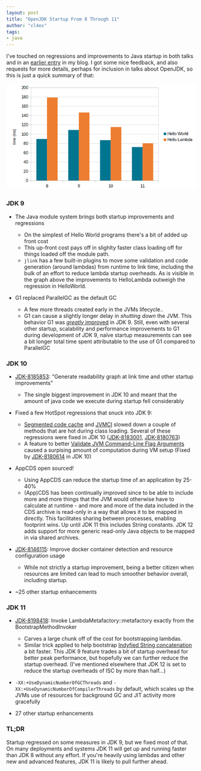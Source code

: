 ```yaml
---
layout: post
title: "OpenJDK Startup From 8 Through 11"
author: "cl4es"
tags:
- java
---
```


I've touched on regressions and improvements to Java startup in both talks and in an [earlier entry](2018-11-20-A-Story-About-Starting-Up.md) in my blog. I got some nice feedback, and also requests for more details, perhaps for inclusion in talks about OpenJDK, so this is just a quick summary of that:

<img src="/images/hellolambda.png" alt="HelloWorld and HelloWorld numbers from 8-11"/>

### JDK 9

- The Java module system brings both startup improvements and regressions
  - On the simplest of Hello World programs there's a bit of added up front cost
  - This up-front cost pays off in slighlty faster class loading off for things loaded off the module path.
  - `jlink` has a few built-in plugins to move some validation and code generation (around lambdas) from runtime to link time, including the bulk of an effort to reduce lambda startup overheads. As is visible in the graph above the improvements to HelloLambda outweigh the regression in HelloWorld.

- G1 replaced ParallelGC as the default GC
  - A few more threads created early in the JVMs lifecycle..
  - G1 can cause a slightly longer delay in _shutting down_ the JVM. This behavior G1 was [_greatly_ improved](https://bugs.openjdk.java.net/browse/JDK-8136854) in JDK 9. Still, even with several other startup, scalability and performance improvements to G1 during development of JDK 9, naïve startup measurements can see a bit longer total time spent attributable to the use of G1 compared to ParallelGC

### JDK 10

- [JDK-8185853](https://bugs.openjdk.java.net/browse/JDK-8185853): "Generate readability graph at link time and other startup improvements" 
  - The single biggest improvement in JDK 10 and meant that the amount of java code we execute during startup fell considerably

- Fixed a few HotSpot regressions that snuck into JDK 9:
  - [Segmented code cache](https://openjdk.java.net/jeps/197) and [JVMCI](https://openjdk.java.net/jeps/243) slowed down a couple of methods that are hot during class loading. Several of these regressions were fixed in JDK 10 ([JDK-8183001](https://bugs.openjdk.java.net/browse/JDK-8183001), [JDK-8180763](https://bugs.openjdk.java.net/browse/JDK-8180763))
  - A feature to better [Validate JVM Command-Line Flag Arguments](https://openjdk.java.net/jeps/245) caused a surpising amount of computation during VM setup (Fixed by [JDK-8180614](https://bugs.openjdk.java.net/browse/JDK-8180614) in JDK 10)

- AppCDS open sourced!
  - Using AppCDS can reduce the startup time of an application by 25-40%
  - (App)CDS has been continually improved since to be able to include more and more things that the JVM would otherwise have to calculate at runtime - and more and more of the data included in the CDS archive is read-only in a way that allows it to be mapped in directly. This facilitates sharing between processes, enabling footprint wins. Up until JDK 11 this includes String constants. JDK 12 adds support for more generic read-only Java objects to be mapped in via shared archives.

- [JDK-8146115](https://bugs.openjdk.java.net/browse/JDK-8146115): Improve docker container detection and resource configuration usage
  - While not strictly a startup improvement, being a better citizen when resources are limited can lead to much smoother behavior overall, including startup.

- ~25 other startup enhancements

### JDK 11

- [JDK-8198418](https://bugs.openjdk.java.net/browse/JDK-8198418): Invoke LambdaMetafactory::metafactory exactly from the BootstrapMethodInvoker
  - Carves a large chunk off of the cost for bootstrapping lambdas.
  - Similar trick applied to help bootstrap [Indyfied String concatenation](https://openjdk.java.net/jeps/280) a bit faster. This JDK 9 feature trades a bit of startup overhead for better peak performance, but hopefully we can further reduce the startup overhead. (I've mentioned elsewhere that JDK 12 is set to reduce the startup overheads of ISC by more than half...)

- `-XX:+UseDynamicNumberOfGCThreads` and `-XX:+UseDynamicNumberOfCompilerThreads` by default, which scales up the JVMs use of resources for background GC and JIT activity more gracefully
 
- 27 other startup enhancements


### TL;DR

Startup regressed on some measures in JDK 9, but we fixed most of that. On many deployments and systems JDK 11 will get up and running faster than JDK 8 without any effort. If you're heavily using lambdas and other new and advanced features, JDK 11 is likely to pull further ahead.


